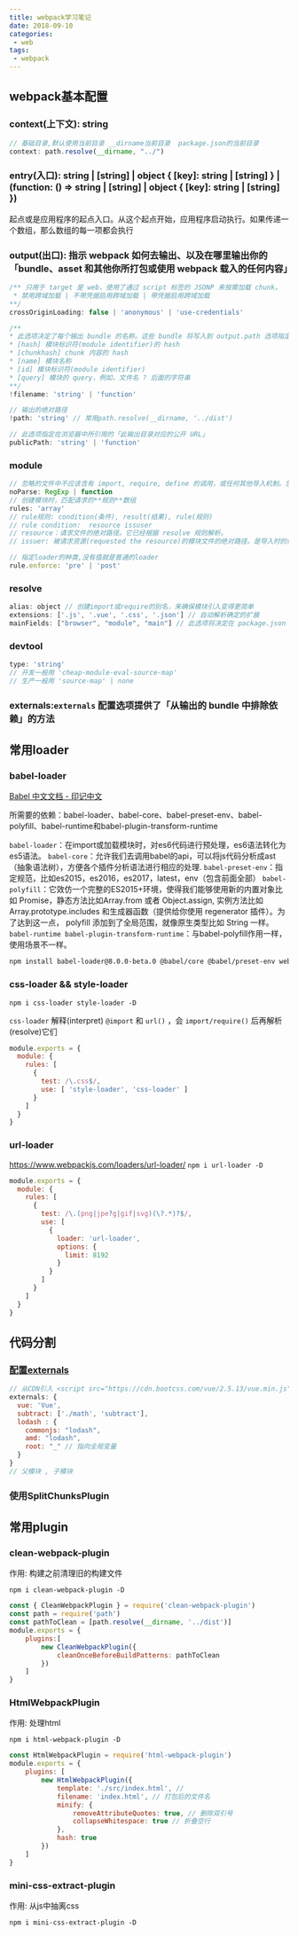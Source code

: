 ```yaml
---
title: webpack学习笔记
date: 2018-09-10
categories:
 - web
tags:
 - webpack
---
```


## webpack基本配置

### context(上下文):  string

```js
// 基础目录,默认使用当前目录 __dirname当前目录  package.json的当前目录
context: path.resolve(__dirname, "../")
```

### entry(入口):  string | [string] | object { [key]: string | [string] } | (function: () => string | [string] | object { [key]: string | [string] })

起点或是应用程序的起点入口。从这个起点开始，应用程序启动执行。如果传递一个数组，那么数组的每一项都会执行

### output(出口):  指示 webpack 如何去输出、以及在哪里输出你的「bundle、asset 和其他你所打包或使用 webpack 载入的任何内容」

```js
/** 只用于 target 是 web，使用了通过 script 标签的 JSONP 来按需加载 chunk。
 * 禁用跨域加载 | 不带凭据启用跨域加载 | 带凭据启用跨域加载
**/
crossOriginLoading: false | 'anonymous' | 'use-credentials'

/** 
* 此选项决定了每个输出 bundle 的名称。这些 bundle 将写入到 output.path 选项指定的目录下
* [hash] 模块标识符(module identifier)的 hash
* [chunkhash] chunk 内容的 hash
* [name] 模块名称
* [id] 模块标识符(module identifier)
* [query] 模块的 query，例如，文件名 ? 后面的字符串
**/
!filename: 'string' | 'function'

// 输出的绝对路径
!path: 'string' // 常用path.resolve(__dirname, '../dist')

// 此选项指定在浏览器中所引用的「此输出目录对应的公开 URL」
publicPath: 'string' | 'function'
```

### module

```js
// 忽略的文件中不应该含有 import, require, define 的调用，或任何其他导入机制。忽略大型的 library 可以提高构建性能
noParse: RegExp | function 
// 创建模块时，匹配请求的**规则**数组
rules: 'array'
// rule规则: condition(条件), result(结果), rule(规则)
// rule condition:  resource issuser
// resource：请求文件的绝对路径。它已经根据 resolve 规则解析。
// issuer: 被请求资源(requested the resource)的模块文件的绝对路径。是导入时的位置。

// 指定loader的种类,没有值就是普通的loader
rule.enforce: 'pre' | 'post'
```

### resolve

```js
alias: object // 创建import或require的别名，来确保模块引入变得更简单
extensions: ['.js', '.vue', '.css', '.json'] // 自动解析确定的扩展
mainFields: ["browser", "module", "main"] // 此选项将决定在 package.json 中使用哪个字段导入模块
```

### devtool

```js
type: 'string'
// 开发一般用 'cheap-module-eval-source-map'
// 生产一般用 'source-map' | none
```

### externals:`externals` 配置选项提供了「从输出的 bundle 中排除依赖」的方法

## 常用loader ##

### babel-loader ###

[Babel 中文文档 - 印记中文](https://babel.docschina.org/)

所需要的依赖：babel-loader、babel-core、babel-preset-env、babel-polyfill、babel-runtime和babel-plugin-transform-runtime

`babel-loader`：在import或加载模块时，对es6代码进行预处理，es6语法转化为es5语法。
`babel-core`：允许我们去调用babel的api，可以将js代码分析成ast（抽象语法树），方便各个插件分析语法进行相应的处理.
`babel-preset-env`：指定规范，比如es2015，es2016，es2017，latest，env（包含前面全部）
`babel-polyfill`：它效仿一个完整的ES2015+环境，使得我们能够使用新的内置对象比如 Promise，静态方法比如Array.from 或者 Object.assign, 实例方法比如 Array.prototype.includes 和生成器函数（提供给你使用 regenerator 插件）。为了达到这一点， polyfill 添加到了全局范围，就像原生类型比如 String 一样。
`babel-runtime babel-plugin-transform-runtime`：与babel-polyfill作用一样，使用场景不一样。

```sh
npm install babel-loader@8.0.0-beta.0 @babel/core @babel/preset-env webpack
```

### css-loader && style-loader ###

` npm i css-loader style-loader -D `

`css-loader` 解释(interpret) `@import` 和 `url()` ，会 `import/require()` 后再解析(resolve)它们

```js
module.exports = {
  module: {
    rules: [
      {
        test: /\.css$/,
        use: [ 'style-loader', 'css-loader' ]
      }
    ]
  }
}
```

### url-loader ###

<https://www.webpackjs.com/loaders/url-loader/>
` npm i url-loader -D `

```js
module.exports = {
  module: {
    rules: [
      {
        test: /\.(png|jpe?g|gif|svg)(\?.*)?$/,
        use: [
          {
            loader: 'url-loader',
            options: {
              limit: 8192
            }
          }
        ]
      }
    ]
  }
}

```

## 代码分割

### [配置externals ](<https://www.webpackjs.com/configuration/externals/#externals>)

```js
// 从CDN引入 <script src="https://cdn.bootcss.com/vue/2.5.13/vue.min.js"></script>
externals: {
  vue: 'Vue',
  subtract: ['./math', 'subtract'],
  lodash : {
    commonjs: "lodash",
    amd: "lodash",
    root: "_" // 指向全局变量
  }
}
// 父模块 , 子模块
```

### 使用SplitChunksPlugin

## 常用plugin

### clean-webpack-plugin ### 

作用: 构建之前清理旧的构建文件

` npm i clean-webpack-plugin -D `

```js
const { CleanWebpackPlugin } = require('clean-webpack-plugin')
const path = require('path')
const pathToClean = [path.resolve(__dirname, '../dist')]
module.exports = {
	plugins:[
		new CleanWebpackPlugin({
            cleanOnceBeforeBuildPatterns: pathToClean
        })
	]
}
```

### HtmlWebpackPlugin ### 

作用: 处理html

` npm i html-webpack-plugin -D  `

```js
const HtmlWebpackPlugin = require('html-webpack-plugin')
module.exports = {
    plugins: [
		new HtmlWebpackPlugin({
			template: './src/index.html', // 
			filename: 'index.html', // 打包后的文件名
			minify: {
				removeAttributeQuotes: true, // 删除双引号
				collapseWhitespace: true // 折叠空行
			},
			hash: true
		})
	]
}
```

### mini-css-extract-plugin

作用: 从js中抽离css

` npm i mini-css-extract-plugin -D `



